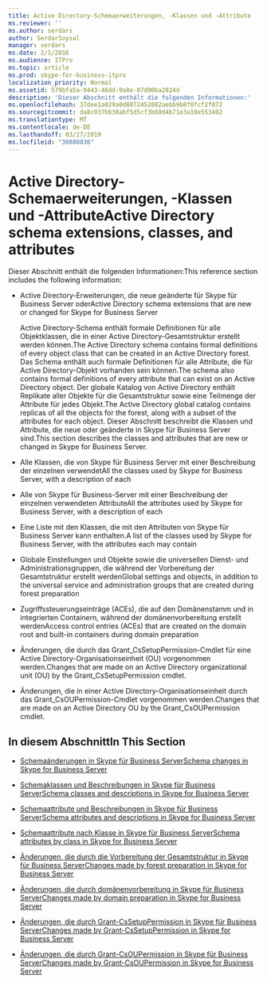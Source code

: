 ```yaml
---
title: Active Directory-Schemaerweiterungen, -Klassen und -Attribute
ms.reviewer: ''
ms.author: serdars
author: SerdarSoysal
manager: serdars
ms.date: 2/1/2016
ms.audience: ITPro
ms.topic: article
ms.prod: skype-for-business-itpro
localization_priority: Normal
ms.assetid: 579bfa5a-9443-46dd-9a8e-07d00ba2824d
description: 'Dieser Abschnitt enthält die folgenden Informationen:'
ms.openlocfilehash: 37dee1a029a0d8872452082aebb9b8f0fcf2f072
ms.sourcegitcommit: da8c037bb30abf5d5cf3b60d4b71e3a10e553402
ms.translationtype: MT
ms.contentlocale: de-DE
ms.lasthandoff: 03/27/2019
ms.locfileid: "30888836"
---
```

# <a name="active-directory-schema-extensions-classes-and-attributes"></a><span data-ttu-id="9e01e-103">Active Directory-Schemaerweiterungen, -Klassen und -Attribute</span><span class="sxs-lookup"><span data-stu-id="9e01e-103">Active Directory schema extensions, classes, and attributes</span></span>
 
<span data-ttu-id="9e01e-104">Dieser Abschnitt enthält die folgenden Informationen:</span><span class="sxs-lookup"><span data-stu-id="9e01e-104">This reference section includes the following information:</span></span> 
  
- <span data-ttu-id="9e01e-105">Active Directory-Erweiterungen, die neue geänderte für Skype für Business Server oder</span><span class="sxs-lookup"><span data-stu-id="9e01e-105">Active Directory schema extensions that are new or changed for Skype for Business Server</span></span>
    
    <span data-ttu-id="9e01e-106">Active Directory-Schema enthält formale Definitionen für alle Objektklassen, die in einer Active Directory-Gesamtstruktur erstellt werden können.</span><span class="sxs-lookup"><span data-stu-id="9e01e-106">The Active Directory schema contains formal definitions of every object class that can be created in an Active Directory forest.</span></span> <span data-ttu-id="9e01e-107">Das Schema enthält auch formale Definitionen für alle Attribute, die für Active Directory-Objekt vorhanden sein können.</span><span class="sxs-lookup"><span data-stu-id="9e01e-107">The schema also contains formal definitions of every attribute that can exist on an Active Directory object.</span></span> <span data-ttu-id="9e01e-108">Der globale Katalog von Active Directory enthält Replikate aller Objekte für die Gesamtstruktur sowie eine Teilmenge der Attribute für jedes Objekt.</span><span class="sxs-lookup"><span data-stu-id="9e01e-108">The Active Directory global catalog contains replicas of all the objects for the forest, along with a subset of the attributes for each object.</span></span> <span data-ttu-id="9e01e-109">Dieser Abschnitt beschreibt die Klassen und Attribute, die neue oder geänderte in Skype für Business Server sind.</span><span class="sxs-lookup"><span data-stu-id="9e01e-109">This section describes the classes and attributes that are new or changed in Skype for Business Server.</span></span>
    
- <span data-ttu-id="9e01e-110">Alle Klassen, die von Skype für Business Server mit einer Beschreibung der einzelnen verwendet</span><span class="sxs-lookup"><span data-stu-id="9e01e-110">All the classes used by Skype for Business Server, with a description of each</span></span>
    
- <span data-ttu-id="9e01e-111">Alle von Skype für Business-Server mit einer Beschreibung der einzelnen verwendeten Attribute</span><span class="sxs-lookup"><span data-stu-id="9e01e-111">All the attributes used by Skype for Business Server, with a description of each</span></span>
    
- <span data-ttu-id="9e01e-112">Eine Liste mit den Klassen, die mit den Attributen von Skype für Business Server kann enthalten.</span><span class="sxs-lookup"><span data-stu-id="9e01e-112">A list of the classes used by Skype for Business Server, with the attributes each may contain</span></span>
    
- <span data-ttu-id="9e01e-113">Globale Einstellungen und Objekte sowie die universellen Dienst- und Administrationsgruppen, die während der Vorbereitung der Gesamtstruktur erstellt werden</span><span class="sxs-lookup"><span data-stu-id="9e01e-113">Global settings and objects, in addition to the universal service and administration groups that are created during forest preparation</span></span>
    
- <span data-ttu-id="9e01e-114">Zugriffssteuerungseinträge (ACEs), die auf den Domänenstamm und in integrierten Containern, während der domänenvorbereitung erstellt werden</span><span class="sxs-lookup"><span data-stu-id="9e01e-114">Access control entries (ACEs) that are created on the domain root and built-in containers during domain preparation</span></span>
    
- <span data-ttu-id="9e01e-115">Änderungen, die durch das Grant_CsSetupPermission-Cmdlet für eine Active Directory-Organisationseinheit (OU) vorgenommen werden.</span><span class="sxs-lookup"><span data-stu-id="9e01e-115">Changes that are made on an Active Directory organizational unit (OU) by the Grant_CsSetupPermission cmdlet.</span></span>
    
- <span data-ttu-id="9e01e-116">Änderungen, die in einer Active Directory-Organisationseinheit durch das Grant_CsOUPermission-Cmdlet vorgenommen werden.</span><span class="sxs-lookup"><span data-stu-id="9e01e-116">Changes that are made on an Active Directory OU by the Grant_CsOUPermission cmdlet.</span></span>
    
## <a name="in-this-section"></a><span data-ttu-id="9e01e-117">In diesem Abschnitt</span><span class="sxs-lookup"><span data-stu-id="9e01e-117">In This Section</span></span>

- [<span data-ttu-id="9e01e-118">Schemaänderungen in Skype für Business Server</span><span class="sxs-lookup"><span data-stu-id="9e01e-118">Schema changes in Skype for Business Server</span></span>](schema-changes.md)
    
- [<span data-ttu-id="9e01e-119">Schemaklassen und Beschreibungen in Skype für Business Server</span><span class="sxs-lookup"><span data-stu-id="9e01e-119">Schema classes and descriptions in Skype for Business Server</span></span>](schema-classes-and-descriptions.md)
    
- [<span data-ttu-id="9e01e-120">Schemaattribute und Beschreibungen in Skype für Business Server</span><span class="sxs-lookup"><span data-stu-id="9e01e-120">Schema attributes and descriptions in Skype for Business Server</span></span>](schema-attributes-and-descriptions.md)
    
- [<span data-ttu-id="9e01e-121">Schemaattribute nach Klasse in Skype für Business Server</span><span class="sxs-lookup"><span data-stu-id="9e01e-121">Schema attributes by class in Skype for Business Server</span></span>](schema-attributes-by-class.md)
    
- [<span data-ttu-id="9e01e-122">Änderungen, die durch die Vorbereitung der Gesamtstruktur in Skype für Business Server</span><span class="sxs-lookup"><span data-stu-id="9e01e-122">Changes made by forest preparation in Skype for Business Server</span></span>](changes-made-by-forest-preparation.md)
    
- [<span data-ttu-id="9e01e-123">Änderungen, die durch domänenvorbereitung in Skype für Business Server</span><span class="sxs-lookup"><span data-stu-id="9e01e-123">Changes made by domain preparation in Skype for Business Server</span></span>](changes-made-by-domain-preparation.md)
    
- [<span data-ttu-id="9e01e-124">Änderungen, die durch Grant-CsSetupPermission in Skype für Business Server</span><span class="sxs-lookup"><span data-stu-id="9e01e-124">Changes made by Grant-CsSetupPermission in Skype for Business Server</span></span>](changes-made-by-grant-cssetuppermission.md)
    
- [<span data-ttu-id="9e01e-125">Änderungen, die durch Grant-CsOUPermission in Skype für Business Server</span><span class="sxs-lookup"><span data-stu-id="9e01e-125">Changes made by Grant-CsOUPermission in Skype for Business Server</span></span>](changes-made-by-grant-csoupermission.md)
    

